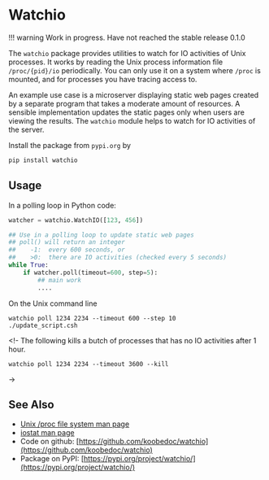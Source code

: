 # Watchio




!!! warning
    Work in progress. Have not reached the stable release 0.1.0


The `watchio` package provides utilities to watch for IO activities of Unix processes. It
works by reading the Unix process information file `/proc/{pid}/io` periodically. You can
only use it on a system where `/proc` is mounted, and for processes you have tracing
access to.

An example use case is a microserver displaying static web pages created by a separate
program that takes a moderate amount of resources. A sensible implementation updates the
static pages only when users are viewing the results. The `watchio` module helps to watch
for IO activities of the server.

Install the package from `pypi.org` by
``` python
pip install watchio
```


## Usage

In a polling loop in Python code:

```python
watcher = watchio.WatchIO([123, 456])

## Use in a polling loop to update static web pages
## poll() will return an integer
##    -1:  every 600 seconds, or
##    >0:  there are IO activities (checked every 5 seconds)
while True:
    if watcher.poll(timeout=600, step=5):
        ## main work
        ....
```


On the Unix command line

``` shell
watchio poll 1234 2234 --timeout 600 --step 10
./update_script.csh
```

<!-
The following kills a butch of processes that has no IO activities after 1 hour.
``` shell
watchio poll 1234 2234 --timeout 3600 --kill
```
->

## See Also

* [Unix /proc file system man page](https://man7.org/linux/man-pages/man5/proc.5.html)
* [iostat man page](https://linux.die.net/man/1/iostat)
* Code on github: [https://github.com/koobedoc/watchio](https://github.com/koobedoc/watchio)
* Package on PyPI: [https://pypi.org/project/watchio/](https://pypi.org/project/watchio/)
